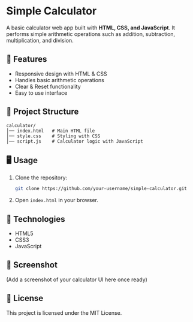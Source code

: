 # Simple Calculator

A basic calculator web app built with **HTML, CSS, and JavaScript**.
It performs simple arithmetic operations such as addition, subtraction, multiplication, and division.

## 🚀 Features

* Responsive design with HTML & CSS
* Handles basic arithmetic operations
* Clear & Reset functionality
* Easy to use interface

## 📂 Project Structure

```
calculator/
│── index.html   # Main HTML file
│── style.css    # Styling with CSS
│── script.js    # Calculator logic with JavaScript
```

## 🖥️ Usage

1. Clone the repository:

   ```bash
   git clone https://github.com/your-username/simple-calculator.git
   ```
2. Open `index.html` in your browser.

## 🔧 Technologies

* HTML5
* CSS3
* JavaScript

## 📸 Screenshot

(Add a screenshot of your calculator UI here once ready)

## 📜 License

This project is licensed under the MIT License.


